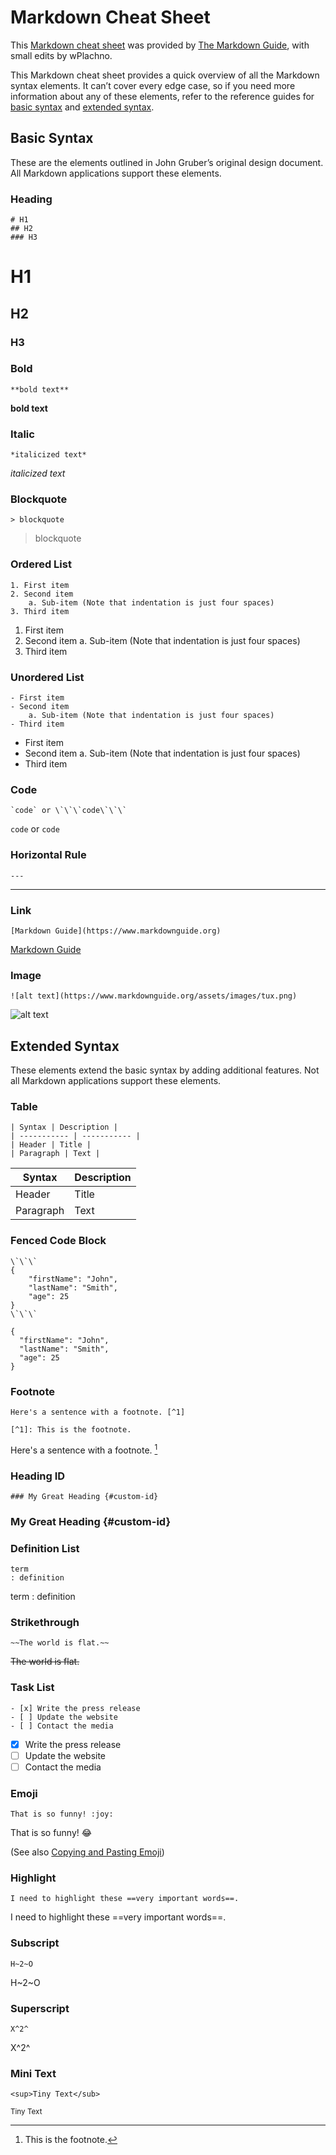 # Markdown Cheat Sheet

This [Markdown cheat sheet](https://www.markdownguide.org/cheat-sheet/#downloads) was provided by [The Markdown Guide](https://www.markdownguide.org), with small edits by wPlachno.

This Markdown cheat sheet provides a quick overview of all the Markdown syntax elements. It can’t cover every edge case, so if you need more information about any of these elements, refer to the reference guides for [basic syntax](https://www.markdownguide.org/basic-syntax/) and [extended syntax](https://www.markdownguide.org/extended-syntax/).

## Basic Syntax

These are the elements outlined in John Gruber’s original design document. All Markdown applications support these elements.

### Heading

	# H1
	## H2
	### H3


# H1
## H2
### H3

### Bold


	**bold text**


**bold text**

### Italic


	*italicized text*


*italicized text*

### Blockquote


	> blockquote


> blockquote

### Ordered List


	1. First item
	2. Second item
		a. Sub-item (Note that indentation is just four spaces)
	3. Third item


1. First item
2. Second item
    a. Sub-item (Note that indentation is just four spaces)
3. Third item

### Unordered List


	- First item
	- Second item
		a. Sub-item (Note that indentation is just four spaces)
	- Third item


- First item
- Second item
    a. Sub-item (Note that indentation is just four spaces)
- Third item

### Code

	`code` or \`\`\`code\`\`\`


`code`
or
```code```

### Horizontal Rule


	---


---

### Link


	[Markdown Guide](https://www.markdownguide.org)


[Markdown Guide](https://www.markdownguide.org)

### Image


	![alt text](https://www.markdownguide.org/assets/images/tux.png)


![alt text](https://www.markdownguide.org/assets/images/tux.png)

## Extended Syntax

These elements extend the basic syntax by adding additional features. Not all Markdown applications support these elements.

### Table


	| Syntax | Description |
	| ----------- | ----------- |
	| Header | Title |
	| Paragraph | Text |


| Syntax | Description |
| ----------- | ----------- |
| Header | Title |
| Paragraph | Text |

### Fenced Code Block


	\`\`\`
	{
		"firstName": "John",
		"lastName": "Smith",
		"age": 25
	}
	\`\`\`


```
{
  "firstName": "John",
  "lastName": "Smith",
  "age": 25
}
```

### Footnote


	Here's a sentence with a footnote. [^1]

	[^1]: This is the footnote.


Here's a sentence with a footnote. [^1]

[^1]: This is the footnote.

### Heading ID


	### My Great Heading {#custom-id}


### My Great Heading {#custom-id}

### Definition List


	term
	: definition


term
: definition

### Strikethrough


	~~The world is flat.~~


~~The world is flat.~~

### Task List


	- [x] Write the press release
	- [ ] Update the website
	- [ ] Contact the media


- [x] Write the press release
- [ ] Update the website
- [ ] Contact the media

### Emoji


	That is so funny! :joy:


That is so funny! :joy:

(See also [Copying and Pasting Emoji](https://www.markdownguide.org/extended-syntax/#copying-and-pasting-emoji))

### Highlight


	I need to highlight these ==very important words==.


I need to highlight these ==very important words==.

### Subscript


	H~2~O


H~2~O

### Superscript


	X^2^

X^2^

### Mini Text


	<sup>Tiny Text</sub>


<sup>Tiny Text</sub>